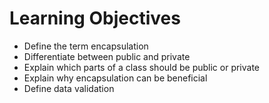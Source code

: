 # Learning Objectives
- Define the term encapsulation
- Differentiate between public and private
- Explain which parts of a class should be public or private
- Explain why encapsulation can be beneficial
- Define data validation